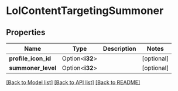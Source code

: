 # LolContentTargetingSummoner

## Properties

Name | Type | Description | Notes
------------ | ------------- | ------------- | -------------
**profile_icon_id** | Option<**i32**> |  | [optional]
**summoner_level** | Option<**i32**> |  | [optional]

[[Back to Model list]](../README.md#documentation-for-models) [[Back to API list]](../README.md#documentation-for-api-endpoints) [[Back to README]](../README.md)


